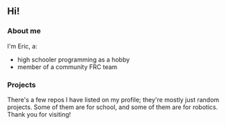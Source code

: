 ## Hi!

### About me
I'm Eric, a:
- high schooler programming as a hobby
- member of a community FRC team

### Projects
There's a few repos I have listed on my profile; they're mostly just random projects. Some of them are for school, and some of them are for robotics. Thank you for visiting!
